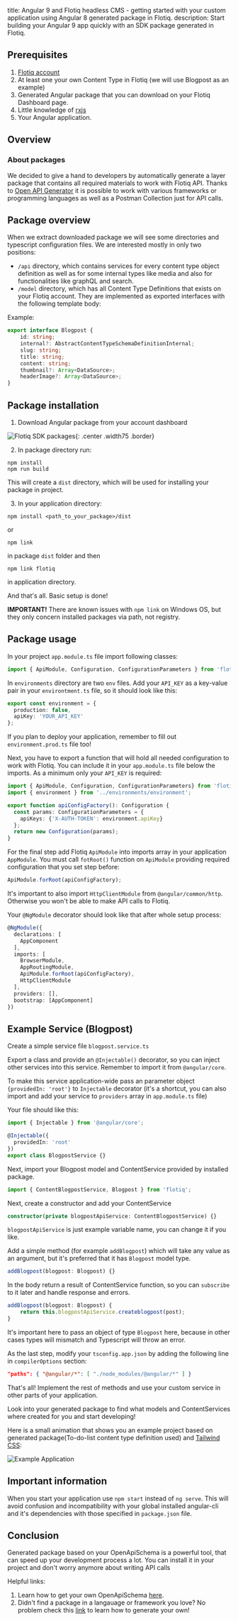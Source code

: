title: Angular 9 and Flotiq headless CMS - getting started with your custom application using Angular 8 generated package in Flotiq.
description: Start building your Angular 9 app quickly with an SDK package generated in Flotiq.


## Prerequisites

1. [Flotiq account](https://editor.flotiq.com)
2. At least one your own Content Type in Flotiq (we will use Blogpost as an example)
3. Generated Angular package that you can download on your Flotiq Dashboard page.
4. Little knowledge of [rxjs](https://angular.io/guide/rx-library)
5. Your Angular application.

## Overview

### About packages

We decided to give a hand to developers by automatically generate a layer package that contains all required materials to work with Flotiq API. Thanks to [Open API Generator](https://github.com/OpenAPITools/openapi-generator) it is possible to work with various frameworks or programming languages as well as a Postman Collection just for API calls.

## Package overview

When we extract downloaded package we will see some directories and typescript configuration files. We are interested mostly in only two positions:

*    `/api` directory, which contains services for every content type object definition as well as for some internal types like media and also for functionalities like graphQL and search.
*    `/model` directory, which has all Content Type Definitions that exists on your Flotiq account. They are implemented as exported interfaces with the following template body:

Example: 

```typescript
export interface Blogpost { 
    id: string;
    internal?: AbstractContentTypeSchemaDefinitionInternal;
    slug: string;
    title: string;
    content: string;
    thumbnail?: Array<DataSource>;
    headerImage?: Array<DataSource>;
}
```


## Package installation

1. Download Angular package from your account dashboard 

![Flotiq SDK packages](images/angular_sdk.png){: .center .width75 .border}


2. In package directory run:
```
npm install
npm run build
```

This will create a `dist` directory, which will be used for installing your package in project.

3. In your application directory:
```
npm install <path_to_your_package>/dist
```

or
```
npm link
``` 

in package `dist` folder and then 

```
npm link flotiq
``` 

in application directory.


And that's all. Basic setup is done!

**IMPORTANT!** There are known issues with `npm link` on Windows OS, but they only concern installed packages via path, not registry.

## Package usage

In your project `app.module.ts` file import following classes:

```typescript
import { ApiModule, Configuration, ConfigurationParameters } from 'flotiq';
```


In `environments` directory are two `env` files. Add your `API_KEY` as a key-value pair in your `environtment.ts` file, so it should look like this:

```typescript
export const environment = {
  production: false,
  apiKey: 'YOUR_API_KEY'
};
```


If you plan to deploy your application, remember to fill out `environment.prod.ts` file too!

Next, you have to export a function that will hold all needed configuration to work with Flotiq. You can include it in your `app.module.ts` file below the imports. As a minimum only your `API_KEY` is required:

```typescript
import { ApiModule, Configuration, ConfigurationParameters} from 'flotiq';
import { environment } from '../environments/environment';

export function apiConfigFactory(): Configuration {
  const params: ConfigurationParameters = {
    apiKeys: {'X-AUTH-TOKEN': environment.apiKey}
  };
  return new Configuration(params);
}
```

For the final step add Flotiq `ApiModule` into imports array in your application `AppModule`. You must call `fotRoot()` function on `ApiModule` providing required configuration that you set step before:

```typescript
ApiModule.forRoot(apiConfigFactory);
```

It's important to also import `HttpClientModule` from `@angular/common/http`. Otherwise you won't be able to make API calls to Flotiq.


Your `@NgModule` decorator should look like that after whole setup process:

```typescript
@NgModule({
  declarations: [
    AppComponent
  ],
  imports: [
    BrowserModule,
    AppRoutingModule,
    ApiModule.forRoot(apiConfigFactory),
    HttpClientModule
  ],
  providers: [],
  bootstrap: [AppComponent]
})
```



## Example Service (Blogpost)

Create a simple service file `blogpost.service.ts`

Export a class and provide an `@Injectable()` decorator, so you can inject other services into this service. Remember to import it from `@angular/core`.

To make this service application-wide pass an parameter object `{providedIn: 'root'}` to `Injectable` decorator (it's a shortcut, you can also import and add your service to `providers` array in `app.module.ts` file)

Your file should like this:

```typescript
import { Injectable } from '@angular/core';

@Injectable({
  providedIn: 'root'
})
export class BlogpostService {}
```


Next, import your Blogpost model and ContentService provided by installed package. 

```typescript
import { ContentBlogpostService, Blogpost } from 'flotiq';
```

Next, create a constructor and add your ContentService

```typescript
constructor(private blogpostApiService: ContentBlogpostService) {}
```

`blogpostApiService` is just example variable name, you can change it if you like.


Add a simple method (for example `addBlogpost`) which will take any value as an argument, but it's preferred that it has `Blogpost` model type.

```typescript
addBlogpost(blogpost: Blogpost) {}
```

In the body return a result of ContentService function, so you can `subscribe` to it later and handle response and errors.

```typescript
addBlogpost(blogpost: Blogpost) {
    return this.blogpostApiService.createblogpost(post);
}
```

It's important here to pass an object of type `Blogpost` here, because in other cases types will mismatch and Typescript will throw an error.

As the last step, modify your `tsconfig.app.json` by adding the following line in `compilerOptions` section:

```json
"paths": { "@angular/*": [ "./node_modules/@angular/*" ] }
```

That's all! Implement the rest of methods and use your custom service in other parts of your application.

Look into your generated package to find what models and ContentServices where created for you and start developing!

Here is a small animation that shows you an example project based on generated package(To-do-list content type definition used) and [Tailwind CSS](https://tailwindcss.com/):

![Example Application](images/angular_sdk_app.gif)


## Important information

When you start your application use `npm start` instead of `ng serve`. This will avoid confusion and incompatibility with your global installed angular-cli and it's dependencies with those specified in `package.json` file.

## Conclusion

Generated package based on your OpenApiSchema is a powerful tool, that can speed up your development process a lot. You can install it in your project and don't worry anymore about writing API calls

Helpful links:
1. Learn how to get your own OpenApiSchema [here](https://flotiq.com/docs/API/open-api-schema/).
2. Didn't find a package in a langauage or framework you love? No problem check this [link](https://flotiq.com/docs/API/generate-package/) to learn how to generate your own!

